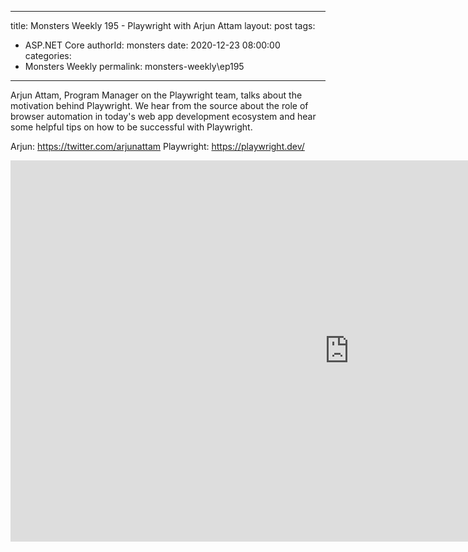 
---
title: Monsters Weekly 195 -  Playwright with Arjun Attam
layout: post
tags: 
  - ASP.NET Core
authorId: monsters
date: 2020-12-23 08:00:00
categories:
  - Monsters Weekly
permalink: monsters-weekly\ep195
---

Arjun Attam, Program Manager on the Playwright team, talks about the motivation behind Playwright. We hear from the source about the role of browser automation in today's web app development ecosystem and hear some helpful tips on how to be successful with Playwright.

Arjun: https://twitter.com/arjunattam
Playwright: https://playwright.dev/

<iframe width="1084" height="610" src="https://www.youtube.com/embed/Aa65sHGWR1A" frameborder="0" allow="accelerometer; autoplay; encrypted-media; gyroscope; picture-in-picture" allowfullscreen></iframe>

